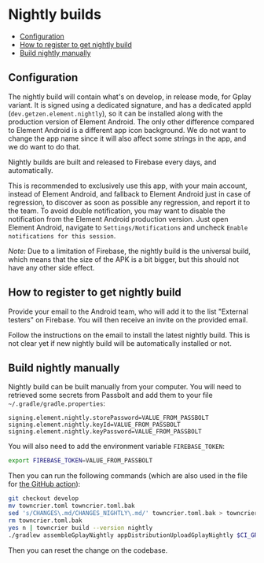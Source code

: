 # Nightly builds

<!--- TOC -->

* [Configuration](#configuration)
* [How to register to get nightly build](#how-to-register-to-get-nightly-build)
* [Build nightly manually](#build-nightly-manually)

<!--- END -->

## Configuration

The nightly build will contain what's on develop, in release mode, for Gplay variant. It is signed using a dedicated signature, and has a dedicated appId (`dev.getzen.element.nightly`), so it can be installed along with the production version of Element Android. The only other difference compared to Element Android is a different app icon background. We do not want to change the app name since it will also affect some strings in the app, and we do want to do that.

Nightly builds are built and released to Firebase every days, and automatically.

This is recommended to exclusively use this app, with your main account, instead of Element Android, and fallback to Element Android just in case of regression, to discover as soon as possible any regression, and report it to the team. To avoid double notification, you may want to disable the notification from the Element Android production version. Just open Element Android, navigate to `Settings/Notifications` and uncheck `Enable notifications for this session`.

*Note:* Due to a limitation of Firebase, the nightly build is the universal build, which means that the size of the APK is a bit bigger, but this should not have any other side effect.

## How to register to get nightly build

Provide your email to the Android team, who will add it to the list "External testers" on Firebase. You will then receive an invite on the provided email.

Follow the instructions on the email to install the latest nightly build. This is not clear yet if new nightly build will be automatically installed or not.

## Build nightly manually

Nightly build can be built manually from your computer. You will need to retrieved some secrets from Passbolt and add them to your file `~/.gradle/gradle.properties`:

```
signing.element.nightly.storePassword=VALUE_FROM_PASSBOLT
signing.element.nightly.keyId=VALUE_FROM_PASSBOLT
signing.element.nightly.keyPassword=VALUE_FROM_PASSBOLT
```

You will also need to add the environment variable `FIREBASE_TOKEN`:

```sh
export FIREBASE_TOKEN=VALUE_FROM_PASSBOLT
```

Then you can run the following commands (which are also used in the file for [the GitHub action](../.github/workflows/nightly.yml)):

```sh
git checkout develop
mv towncrier.toml towncrier.toml.bak
sed 's/CHANGES\.md/CHANGES_NIGHTLY\.md/' towncrier.toml.bak > towncrier.toml
rm towncrier.toml.bak
yes n | towncrier build --version nightly
./gradlew assembleGplayNightly appDistributionUploadGplayNightly $CI_GRADLE_ARG_PROPERTIES
```

Then you can reset the change on the codebase.
